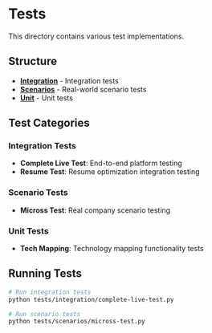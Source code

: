 # Tests

This directory contains various test implementations.

## Structure

- **[Integration](integration/)** - Integration tests
- **[Scenarios](scenarios/)** - Real-world scenario tests
- **[Unit](unit/)** - Unit tests

## Test Categories

### Integration Tests
- **Complete Live Test**: End-to-end platform testing
- **Resume Test**: Resume optimization integration testing

### Scenario Tests
- **Micross Test**: Real company scenario testing

### Unit Tests
- **Tech Mapping**: Technology mapping functionality tests

## Running Tests

```bash
# Run integration tests
python tests/integration/complete-live-test.py

# Run scenario tests
python tests/scenarios/micross-test.py
```
